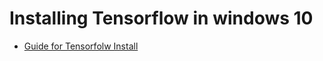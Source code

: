 
# Installing Tensorflow in windows 10
 - [Guide for Tensorfolw Install](https://medium.com/@maxtortime_88708/windows-10에서-tensorflow-gpu-설치-5438fea6ed30)
